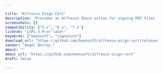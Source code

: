 ```yaml
---

title: "Alfresco Esign Cert"
description: "Provides an Alfresco Share action for signing PDF files (PAdES-BES format) and any other file (CAdES-BES format detached) via java applet (@firma miniApplet, opensource at https://github.com/ctt-gob-es/clienteafirma ) or local application AutoFirma by protocol ( http://forja-ctt.administracionelectronica.gob.es/web/clienteafirma ) where applets are not possible (i. e. Google Chrome). This module uses a software digital certificate or a cryptographic hardware supported by a smart card installed on the computer of the user. AutoFirma local application is currently supported only for Windows, but Mac OS and Linux versions are on the roadmap. This Windows application shall be installed before using the addon."
screenshots: []
compatibility: ["5.x", "6.x", "7.x"]
license: "LGPL-3.0-or-later"
keywords: ["keensoft", "signature"]
download_url: "https://github.com/keensoft/alfresco-esign-cert/releases"
vendor: "Angel Borroy ‌"
about: ""
about_url: "https://github.com/keensoft/alfresco-esign-cert"
draft: false

---
```

